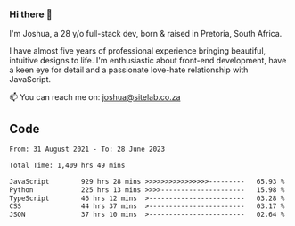 ### Hi there 👋

I'm Joshua, a 28 y/o full-stack dev, born & raised in Pretoria, South Africa. 

I have almost five years of professional experience bringing beautiful, intuitive designs to life. I'm enthusiastic about front-end development, have a keen eye for detail and a passionate love-hate relationship with JavaScript.

📫 You can reach me on: joshua@sitelab.co.za

## **Code**

<!--START_SECTION:waka-->

```txt
From: 31 August 2021 - To: 28 June 2023

Total Time: 1,409 hrs 49 mins

JavaScript        929 hrs 28 mins >>>>>>>>>>>>>>>>---------   65.93 %
Python            225 hrs 13 mins >>>>---------------------   15.98 %
TypeScript        46 hrs 12 mins  >------------------------   03.28 %
CSS               44 hrs 37 mins  >------------------------   03.17 %
JSON              37 hrs 10 mins  >------------------------   02.64 %
```

<!--END_SECTION:waka-->
